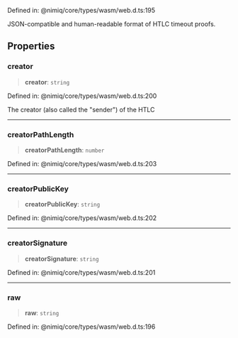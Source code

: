 Defined in: @nimiq/core/types/wasm/web.d.ts:195

JSON-compatible and human-readable format of HTLC timeout proofs.

## Properties

### creator

> **creator**: `string`

Defined in: @nimiq/core/types/wasm/web.d.ts:200

The creator (also called the \"sender\") of the HTLC

***

### creatorPathLength

> **creatorPathLength**: `number`

Defined in: @nimiq/core/types/wasm/web.d.ts:203

***

### creatorPublicKey

> **creatorPublicKey**: `string`

Defined in: @nimiq/core/types/wasm/web.d.ts:202

***

### creatorSignature

> **creatorSignature**: `string`

Defined in: @nimiq/core/types/wasm/web.d.ts:201

***

### raw

> **raw**: `string`

Defined in: @nimiq/core/types/wasm/web.d.ts:196
